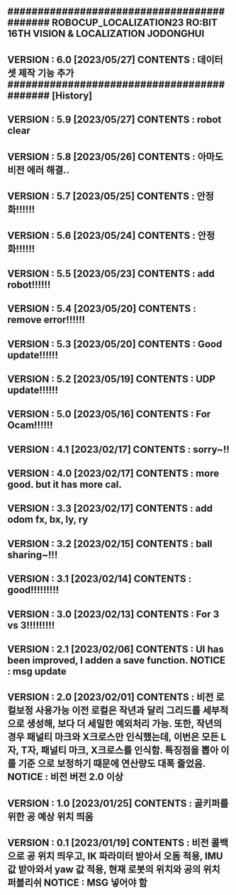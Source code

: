 ###########################################
ROBOCUP_LOCALIZATION23
RO:BIT 16TH VISION & LOCALIZATION JODONGHUI
-------------------------------------------
VERSION : 6.0 [2023/05/27]
CONTENTS : 데이터셋 제작 기능 추가
###########################################
[History]
-------------------------------------------
VERSION : 5.9 [2023/05/27]
CONTENTS : robot clear
-------------------------------------------
VERSION : 5.8 [2023/05/26]
CONTENTS : 아마도 비전 에러 해결..
-------------------------------------------
VERSION : 5.7 [2023/05/25]
CONTENTS : 안정화!!!!!!
-------------------------------------------
VERSION : 5.6 [2023/05/24]
CONTENTS : 안정화!!!!!!
-------------------------------------------
VERSION : 5.5 [2023/05/23]
CONTENTS : add robot!!!!!!
-------------------------------------------
VERSION : 5.4 [2023/05/20]
CONTENTS : remove error!!!!!!
-------------------------------------------
VERSION : 5.3 [2023/05/20]
CONTENTS : Good update!!!!!!
-------------------------------------------
VERSION : 5.2 [2023/05/19]
CONTENTS : UDP update!!!!!!
-------------------------------------------
VERSION : 5.0 [2023/05/16]
CONTENTS : For Ocam!!!!!!
-------------------------------------------
VERSION : 4.1 [2023/02/17]
CONTENTS : sorry~!!
-------------------------------------------
VERSION : 4.0 [2023/02/17]
CONTENTS : more good. but it has more cal.
-------------------------------------------
VERSION : 3.3 [2023/02/17]
CONTENTS : add odom fx, bx, ly, ry
-------------------------------------------
VERSION : 3.2 [2023/02/15]
CONTENTS : ball sharing~!!!
-------------------------------------------
VERSION : 3.1 [2023/02/14]
CONTENTS : good!!!!!!!!!
-------------------------------------------
VERSION : 3.0 [2023/02/13]
CONTENTS : For 3 vs 3!!!!!!!!!
-------------------------------------------
VERSION : 2.1 [2023/02/06]
CONTENTS : UI has been improved, I adden a
save function.
NOTICE : msg update
-------------------------------------------
VERSION : 2.0 [2023/02/01]
CONTENTS : 비전 로컬보정 사용가능
이전 로컬은 작년과 달리 그리드를 세부적으로 생성해,
보다 더 세밀한 예외처리 가능. 또한, 작년의 경우 패널티
마크와 X크로스만 인식했는데, 이번은 모든 L자, T자,
패널티 마크, X크로스를 인식함. 특징점을 뽑아 이를 기준
으로 보정하기 때문에 연산량도 대폭 줄었음.
NOTICE : 비전 버전 2.0 이상
-------------------------------------------
VERSION : 1.0 [2023/01/25]
CONTENTS : 골키퍼를 위한 공 예상 위치 띄움
-------------------------------------------
VERSION : 0.1 [2023/01/19]
CONTENTS : 비전 콜백으로 공 위치 띄우고, IK
파라미터 받아서 오돔 적용, IMU 값 받아와서 yaw
값 적용, 현재 로봇의 위치와 공의 위치 퍼블리쉬
NOTICE : MSG 넣어야 함
-------------------------------------------
